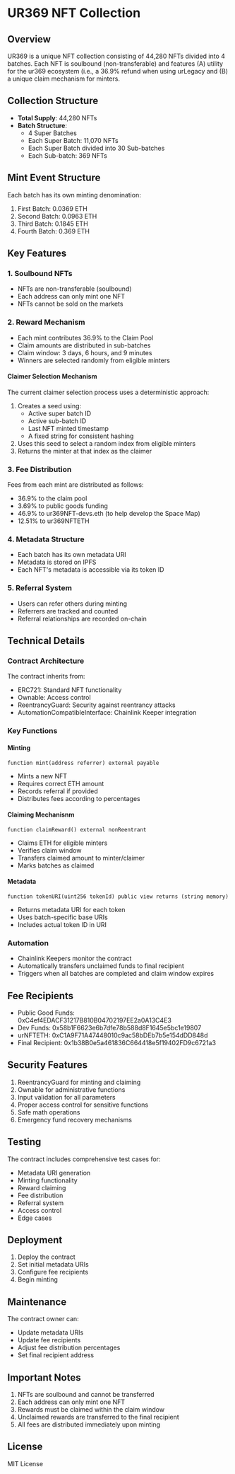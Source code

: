 # UR369 NFT Collection

## Overview
UR369 is a unique NFT collection consisting of 44,280 NFTs divided into 4 batches. Each NFT is soulbound (non-transferable) and features (A) utility for the ur369 ecosystem (i.e., a 36.9% refund when using urLegacy and (B) a unique claim mechanism for minters.

## Collection Structure
- **Total Supply**: 44,280 NFTs
- **Batch Structure**:
  - 4 Super Batches
  - Each Super Batch: 11,070 NFTs
  - Each Super Batch divided into 30 Sub-batches
  - Each Sub-batch: 369 NFTs

## Mint Event Structure
Each batch has its own minting denomination:
1. First Batch: 0.0369 ETH
2. Second Batch: 0.0963 ETH
3. Third Batch: 0.1845 ETH
4. Fourth Batch: 0.369 ETH

## Key Features

### 1. Soulbound NFTs
- NFTs are non-transferable (soulbound)
- Each address can only mint one NFT
- NFTs cannot be sold on the markets

### 2. Reward Mechanism
- Each mint contributes 36.9% to the Claim Pool
- Claim amounts are distributed in sub-batches
- Claim window: 3 days, 6 hours, and 9 minutes
- Winners are selected randomly from eligible minters

#### Claimer Selection Mechanism
The current claimer selection process uses a deterministic approach:
1. Creates a seed using:
   - Active super batch ID
   - Active sub-batch ID
   - Last NFT minted timestamp
   - A fixed string for consistent hashing
2. Uses this seed to select a random index from eligible minters
3. Returns the minter at that index as the claimer

### 3. Fee Distribution
Fees from each mint are distributed as follows:
- 36.9% to the claim pool
- 3.69% to public goods funding
- 46.9% to ur369NFT-devs.eth (to help develop the Space Map)
- 12.51% to ur369NFTETH

### 4. Metadata Structure
- Each batch has its own metadata URI
- Metadata is stored on IPFS
- Each NFT's metadata is accessible via its token ID

### 5. Referral System
- Users can refer others during minting
- Referrers are tracked and counted
- Referral relationships are recorded on-chain

## Technical Details

### Contract Architecture
The contract inherits from:
- ERC721: Standard NFT functionality
- Ownable: Access control
- ReentrancyGuard: Security against reentrancy attacks
- AutomationCompatibleInterface: Chainlink Keeper integration

### Key Functions

#### Minting
```solidity
function mint(address referrer) external payable
```
- Mints a new NFT
- Requires correct ETH amount
- Records referral if provided
- Distributes fees according to percentages

#### Claiming Mechanisnm
```solidity
function claimReward() external nonReentrant
```
- Claims ETH for eligible minters
- Verifies claim window
- Transfers claimed amount to minter/claimer
- Marks batches as claimed

#### Metadata
```solidity
function tokenURI(uint256 tokenId) public view returns (string memory)
```
- Returns metadata URI for each token
- Uses batch-specific base URIs
- Includes actual token ID in URI

### Automation
- Chainlink Keepers monitor the contract
- Automatically transfers unclaimed funds to final recipient
- Triggers when all batches are completed and claim window expires

## Fee Recipients
- Public Good Funds: 0xC4ef4EDACF31217B810B04702197EE2a0A13C4E3
- Dev Funds: 0x58b1F6623e6b7dfe78b588d8F1645e5bc1e19807
- urNFTETH: 0xC1A9F71A47448010c9ac58bDEb7b5e154dDD848d
- Final Recipient: 0x1b38B0e5a461836C664418e5f19402FD9c6721a3

## Security Features
1. ReentrancyGuard for minting and claiming
2. Ownable for administrative functions
3. Input validation for all parameters
4. Proper access control for sensitive functions
5. Safe math operations
6. Emergency fund recovery mechanisms

## Testing
The contract includes comprehensive test cases for:
- Metadata URI generation
- Minting functionality
- Reward claiming
- Fee distribution
- Referral system
- Access control
- Edge cases

## Deployment
1. Deploy the contract
2. Set initial metadata URIs
3. Configure fee recipients
4. Begin minting

## Maintenance
The contract owner can:
- Update metadata URIs
- Update fee recipients
- Adjust fee distribution percentages
- Set final recipient address

## Important Notes
1. NFTs are soulbound and cannot be transferred
2. Each address can only mint one NFT
3. Rewards must be claimed within the claim window
4. Unclaimed rewards are transferred to the final recipient
5. All fees are distributed immediately upon minting

## License
MIT License
